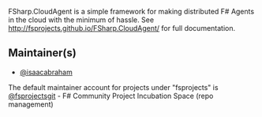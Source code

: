 FSharp.CloudAgent is a simple framework for making distributed F# Agents in the cloud with the minimum of hassle. See http://fsprojects.github.io/FSharp.CloudAgent/ for full documentation.


## Maintainer(s)

- [@isaacabraham](https://github.com/isaacabraham)

The default maintainer account for projects under "fsprojects" is [@fsprojectsgit](https://github.com/fsprojectsgit) - F# Community Project Incubation Space (repo management)
